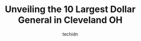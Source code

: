 ---
layout: ampstory
image: https://i0.wp.com/www.depkes.org/wp-content/uploads/2023/06/dollar-general-0-in-cleveland-oh-1685965881.jpeg?resize=640,853
author: techidn
featured: false
description: Discover the impressive array of Dollar General options in Cleveland OH, where you can find 10 of the largest Dollar General establishments in the area. From renowned classics to hidden gems
title: Unveiling the 10 Largest Dollar General in Cleveland OH
cover:
   title: Unveiling the 10 Largest Dollar General in Cleveland OH
   subtitle: Rickpate
   background: https://www.depkes.org/wp-content/uploads/2023/06/dollar-general-0-in-cleveland-oh-1685965881.jpeg

pages: 
 - layout: thirds
   top: <h1>#1 Dollar General</h1>
   bottom: "<p>If I could give a ZERO I would. Some manager that calls herself BOSS LADY really wanna get slapped with her bad attitude. They have sale items and then when u get to the </p>"
   background: https://www.depkes.org/wp-content/uploads/2023/06/dollar-general-1-in-cleveland-oh-1685965883.jpeg
   backgroundblur: true
 - layout: thirds
   top: <h1>#2 Dollar General</h1>
   bottom: "<p>9200 Madison Ave, Cleveland, OH 44102, United States</p>"
   background: https://www.depkes.org/wp-content/uploads/2023/06/dollar-general-2-in-cleveland-oh-1685965883.jpeg
   cta:
      link: https://www.depkes.org/blog/unveiling-the-10-largest-dollar-general-in-cleveland-oh/
      text: Unveiling the 10 Largest Dollar General in Cleveland OH
 - layout: thirds
   top: <h1>#3 Dollar General</h1>
   bottom: "<p>3785 Lee Rd, Cleveland, OH 44128, United States</p>"
   background: https://www.depkes.org/wp-content/uploads/2023/06/dollar-general-3-in-cleveland-oh-1685965884.jpeg
   cta:
      link: https://www.depkes.org/blog/unveiling-the-10-largest-dollar-general-in-cleveland-oh/
      text: Unveiling the 10 Largest Dollar General in Cleveland OH
 - layout: thirds
   top: <h1>#4 Dollar General</h1>
   bottom: "<p>13020 Miles Ave, Cleveland, OH 44105, United States</p>"
   background: https://images.unsplash.com/photo-1609083590460-7b8cc0ca65f8?ixlib=rb-4.0.3&ixid=MnwxMjA3fDB8MHxwaG90by1wYWdlfHx8fGVufDB8fHx8&auto=format&fit=crop&w=640&h=853&q=80
   cta:
      link: https://www.depkes.org/blog/unveiling-the-10-largest-dollar-general-in-cleveland-oh/
      text: Unveiling the 10 Largest Dollar General in Cleveland OH
 - layout: thirds
   top: <h1>#5 Dollar General</h1>
   bottom: "<p>3545 Ridge Rd, Cleveland, OH 44102, United States</p>"
   background: https://images.unsplash.com/photo-1524169358666-79f22534bc6e?ixlib=rb-4.0.3&ixid=MnwxMjA3fDB8MHxwaG90by1wYWdlfHx8fGVufDB8fHx8&auto=format&fit=crop&w=640&h=853&q=80
   cta:
      link: https://www.depkes.org/blog/unveiling-the-10-largest-dollar-general-in-cleveland-oh/
      text: Unveiling the 10 Largest Dollar General in Cleveland OH
 - layout: thirds
   top: <h1>#6 Dollar General</h1>
   bottom: "<p>6815 Broadway Ave, Cleveland, OH 44105, United States</p>"
   background: https://plus.unsplash.com/premium_photo-1664640458616-3c74f8cb4589?ixlib=rb-4.0.3&ixid=MnwxMjA3fDB8MHxwaG90by1wYWdlfHx8fGVufDB8fHx8&auto=format&fit=crop&w=640&h=853&q=80
   cta:
      link: https://www.depkes.org/blog/unveiling-the-10-largest-dollar-general-in-cleveland-oh/
      text: Unveiling the 10 Largest Dollar General in Cleveland OH
 - layout: thirds
   top: <h1>#7 Dollar General</h1>
   bottom: "<p>15707 St Clair Ave., Cleveland, OH 44110, United States</p>"
   background: https://images.unsplash.com/photo-1509114397022-ed747cca3f65?ixlib=rb-4.0.3&ixid=MnwxMjA3fDB8MHxwaG90by1wYWdlfHx8fGVufDB8fHx8&auto=format&fit=crop&w=640&h=853&q=80
   cta:
      link: https://www.depkes.org/blog/unveiling-the-10-largest-dollar-general-in-cleveland-oh/
      text: Unveiling the 10 Largest Dollar General in Cleveland OH
 - layout: thirds
   middle: Continue reading...
   background: https://images.unsplash.com/photo-1602536052359-ef94c21c5948?ixlib=rb-4.0.3&ixid=MnwxMjA3fDB8MHxwaG90by1wYWdlfHx8fGVufDB8fHx8&auto=format&fit=crop&w=640&h=853&q=80
   cta:
      link: https://www.depkes.org/blog/unveiling-the-10-largest-dollar-general-in-cleveland-oh/
      text: Unveiling the 10 Largest Dollar General in Cleveland OH
      
---